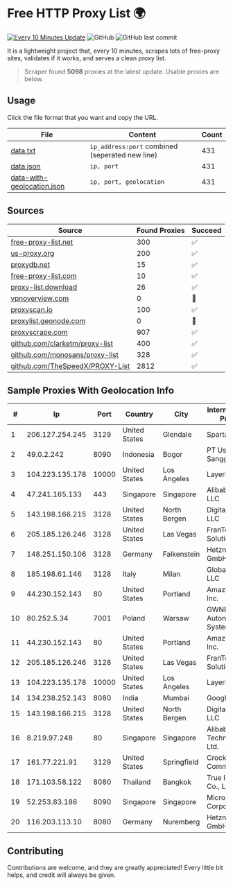 
# Free HTTP Proxy List 🌍

[![Every 10 Minutes Update](https://github.com/mertguvencli/http-proxy-list/actions/workflows/main.yml/badge.svg?branch=main)](https://github.com/mertguvencli/http-proxy-list/actions/workflows/main.yml)
![GitHub](https://img.shields.io/github/license/mertguvencli/http-proxy-list)
![GitHub last commit](https://img.shields.io/github/last-commit/mertguvencli/http-proxy-list)

It is a lightweight project that, every 10 minutes, scrapes lots of free-proxy sites, validates if it works, and serves a clean proxy list.


> Scraper found **5098** proxies at the latest update. Usable proxies are below.

## Usage

Click the file format that you want and copy the URL.


|File|Content|Count|
|----|-------|-----|
|[data.txt](https://raw.githubusercontent.com/mertguvencli/http-proxy-list/main/proxy-list/data.txt)|`ip_address:port` combined (seperated new line)|431|
|[data.json](https://raw.githubusercontent.com/mertguvencli/http-proxy-list/main/proxy-list/data.json)|`ip, port`|431|
|[data-with-geolocation.json](https://raw.githubusercontent.com/mertguvencli/http-proxy-list/main/proxy-list/data-with-geolocation.json)|`ip, port, geolocation`|431|

## Sources

|Source|Found Proxies|Succeed|
|------|-------------|-------|
|[free-proxy-list.net](https://free-proxy-list.net)|300|✅|
|[us-proxy.org](https://www.us-proxy.org)|200|✅|
|[proxydb.net](http://proxydb.net)|15|✅|
|[free-proxy-list.com](https://free-proxy-list.com/?page=&port=&type%5B%5D=http&type%5B%5D=https&up_time=0&search=Search)|10|✅|
|[proxy-list.download](https://www.proxy-list.download/HTTP)|26|✅|
|[vpnoverview.com](https://vpnoverview.com/privacy/anonymous-browsing/free-proxy-servers)|0|🚫|
|[proxyscan.io](https://www.proxyscan.io)|100|✅|
|[proxylist.geonode.com](https://proxylist.geonode.com/api/proxy-list?limit=300&page=1&sort_by=lastChecked&sort_type=desc&protocols=http,https)|0|🚫|
|[proxyscrape.com](https://api.proxyscrape.com/v2/?request=displayproxies&protocol=http&timeout=10000&country=all&ssl=all&anonymity=all)|907|✅|
|[github.com/clarketm/proxy-list](https://raw.githubusercontent.com/clarketm/proxy-list/master/proxy-list-raw.txt)|400|✅|
|[github.com/monosans/proxy-list](https://raw.githubusercontent.com/monosans/proxy-list/main/proxies/http.txt)|328|✅|
|[github.com/TheSpeedX/PROXY-List](https://raw.githubusercontent.com/TheSpeedX/PROXY-List/master/http.txt)|2812|✅|


## Sample Proxies With Geolocation Info

|#|Ip|Port|Country|City|Internet Service Provider|
|-|--|----|-------|----|-------------------------|
|1|206.127.254.245|3129|United States|Glendale|Spartan Host Ltd|
|2|49.0.2.242|8090|Indonesia|Bogor|PT Usaha Adi Sanggoro|
|3|104.223.135.178|10000|United States|Los Angeles|LayerHost|
|4|47.241.165.133|443|Singapore|Singapore|Alibaba.com LLC|
|5|143.198.166.215|3128|United States|North Bergen|DigitalOcean, LLC|
|6|205.185.126.246|3128|United States|Las Vegas|FranTech Solutions|
|7|148.251.150.106|3128|Germany|Falkenstein|Hetzner Online GmbH|
|8|185.198.61.146|3128|Italy|Milan|Global Router LLC|
|9|44.230.152.143|80|United States|Portland|Amazon.com, Inc.|
|10|80.252.5.34|7001|Poland|Warsaw|GWNET Autonomus System|
|11|44.230.152.143|80|United States|Portland|Amazon.com, Inc.|
|12|205.185.126.246|3128|United States|Las Vegas|FranTech Solutions|
|13|104.223.135.178|10000|United States|Los Angeles|LayerHost|
|14|134.238.252.143|8080|India|Mumbai|Google LLC|
|15|143.198.166.215|3128|United States|North Bergen|DigitalOcean, LLC|
|16|8.219.97.248|80|Singapore|Singapore|Alibaba (US) Technology Co., Ltd.|
|17|161.77.221.91|3129|United States|Springfield|Crocker Communications|
|18|171.103.58.122|8080|Thailand|Bangkok|True Internet Co., Ltd.|
|19|52.253.83.186|8090|Singapore|Singapore|Microsoft Corporation|
|20|116.203.113.10|8080|Germany|Nuremberg|Hetzner Online GmbH|



## Contributing

Contributions are welcome, and they are greatly appreciated! Every
little bit helps, and credit will always be given.

